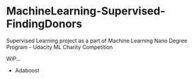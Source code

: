 # MachineLearning-Supervised-FindingDonors
Supervised Learning project as a part of Machine Learning Nano Degree Program - Udacity ML Charity Competition

WIP... 

- Adaboost
